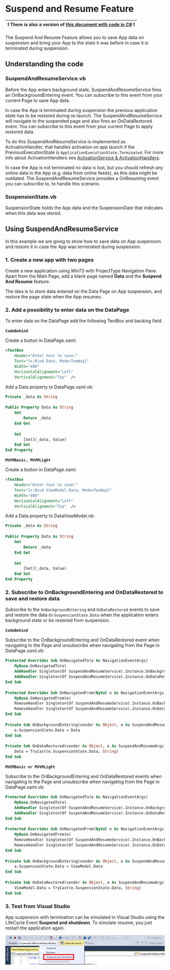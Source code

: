 # Suspend and Resume Feature

:heavy_exclamation_mark: There is also a version of [this document with code in C#](./suspend-and-resume.md) :heavy_exclamation_mark: |
---------------------------------------------------------------------------------------------------------------------------------------------------- |

The Suspend And Resume Feature allows you to save App data on suspension and bring your App to the state it was before in case it is terminated during suspension.

## Understanding the code

### SuspendAndResumeService.vb

Before the App enters background state, SuspendAndResumeService fires an OnBackgroundEntering event. You can subscribe to this event from your current Page to save App data.

In case the App is terminated during suspension the previous application state has to be restored during re-launch. The SuspendAndResumeService will navigate to the suspended page and also fires an OnDataRestored event. You can subscribe to this event from your current Page to apply restored data.

To do this SuspendAndResumeService is implemented as ActivationHandler, that handles activation on app launch if the PreviousExecutionState is `ApplicationExecutionState.Terminated`. For more info about ActivationHandlers see [ActivationService & ActivationHandlers](../activation.md).

In case the App is not terminated no data is lost, but you should refresh any online data in the App (e.g. data from online feeds), as this data might be outdated. The SuspendAndResumeService provides a OnResuming event you can subscribe to, to handle this scenario.

### SuspensionState.vb

SuspensionState holds the App data and the SuspensionDate that indicates when this data was stored.

## Using SuspendAndResumeService

In this example we are going to show how to save data on App suspension and restore it in case the App was terminated during suspension.

### 1. Create a new app with two pages

Create a new application using *WinTS* with ProjectType Navigation Pane. Apart from the Main Page, add a blank page named **Data** and the **Suspend And Resume** feature.

The idea is to store data entered on the Data Page on App suspension, and restore the page state when the App resumes.

### 2. Add a possibility to enter data on the DataPage

To enter data on the DataPage add the following TextBox and backing field.

**`CodeBehind`**

Create a button in DataPage.xaml:

```xml
<TextBox
    Header="Enter text to save:"
    Text="{x:Bind Data, Mode=TwoWay}"
    Width="400"
    HorizontalAlignment="Left"
    VerticalAlignment="Top"  />
```

Add a Data property to DataPage.xaml.vb:

```vb
Private _data As String

Public Property Data As String
    Get
        Return _data
    End Get

    Set
        [Set](_data, Value)
    End Set
End Property
```

**`MVVMBasic, MVVMLight`**

Create a button in DataPage.xaml:

```xml
<TextBox
    Header="Enter text to save:"
    Text="{x:Bind ViewModel.Data, Mode=TwoWay}"
    Width="400"
    HorizontalAlignment="Left"
    VerticalAlignment="Top"  />
```

Add a Data property to DataViewModel.vb:

```vb
Private _data As String

Public Property Data As String
    Get
        Return _data
    End Get

    Set
        [Set](_data, Value)
    End Set
End Property
```

### 2. Subscribe to OnBackgroundEntering and OnDataRestored to save and restore data

Subscribe to the `OnBackgroundEntering` and  `OnDataRestored` events to save and restore the data to `SuspensionState.Data` when the application enters background state or be restored from suspension.

**`CodeBehind`**

Subscribe to the OnBackgroundEntering and OnDataRestored event when navigating to the Page and unsubscribe when navigating from the Page in DataPage.xaml.vb:

```vb
Protected Overrides Sub OnNavigatedTo(e As NavigationEventArgs)
    MyBase.OnNavigatedTo(e)
    AddHandler Singleton(Of SuspendAndResumeService).Instance.OnBackgroundEntering, AddressOf OnBackgroundEntering
    AddHandler Singleton(Of SuspendAndResumeService).Instance.OnDataRestored, AddressOf OnDataRestored
End Sub

Protected Overrides Sub OnNavigatedFrom(ByVal e As NavigationEventArgs)
    MyBase.OnNavigatedFrom(e)
    RemoveHandler Singleton(Of SuspendAndResumeService).Instance.OnBackgroundEntering, Addressof OnBackgroundEntering
    RemoveHandler Singleton(Of SuspendAndResumeService).Instance.OnDataRestored, Addressof OnDataRestored
End Sub

Private Sub OnBackgroundEntering(sender As Object, e As SuspendAndResumeArgs)
    e.SuspensionState.Data = Data
End Sub

Private Sub OnDataRestored(sender As Object, e As SuspendAndResumeArgs)
    Data = TryCast(e.SuspensionState.Data, String)
End Sub
```

**`MVVMBasic or MVVMLight`**

Subscribe to the OnBackgroundEntering and OnDataRestored events when navigating to the Page and unsubscribe when navigating from the Page in DataPage.xaml.vb:

```vb
Protected Overrides Sub OnNavigatedTo(e As NavigationEventArgs)
    MyBase.OnNavigatedTo(e)
    AddHandler Singleton(Of SuspendAndResumeService).Instance.OnBackgroundEntering, AddressOf OnBackgroundEntering
    AddHandler Singleton(Of SuspendAndResumeService).Instance.OnDataRestored, AddressOf OnDataRestored
End Sub

Protected Overrides Sub OnNavigatedFrom(ByVal e As NavigationEventArgs)
    MyBase.OnNavigatedFrom(e)
    RemoveHandler Singleton(Of SuspendAndResumeService).Instance.OnBackgroundEntering, Addressof OnBackgroundEntering
    RemoveHandler Singleton(Of SuspendAndResumeService).Instance.OnDataRestored, Addressof OnDataRestored
End Sub

Private Sub OnBackgroundEntering(sender As Object, e As SuspendAndResumeArgs)
    e.SuspensionState.Data = ViewModel.Data
End Sub

Private Sub OnDataRestored(sender As Object, e As SuspendAndResumeArgs)
    ViewModel.Data = TryCast(e.SuspensionState.Data, String)
End Sub
```

### 3. Test from Visual Studio

App suspension with termination can be simulated in Visual Studio using the LifeCycle Event **Suspend and shutdown**. To simulate resume, you just restart the application again.

![Screenshot of Visual Studio Lifecycle Events dropdown](../resources/suspend-and-resume/SuspendAndShutdown.png)
